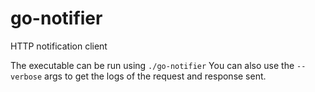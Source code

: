 # go-notifier
HTTP notification client

The executable can be run using `./go-notifier`
You can also use the `--verbose` args to get the logs of the request and response sent.
